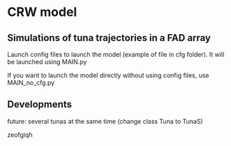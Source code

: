 # CRW model

## Simulations of tuna trajectories in a FAD array

Launch config files to launch the model (example of file in cfg folder). It will be launched using MAIN.py

If you want to launch the model directly without using config files, use MAIN_no_cfg.py

## Developments

future:
	several tunas at the same time (change class Tuna to TunaS)

zeofgiqh
